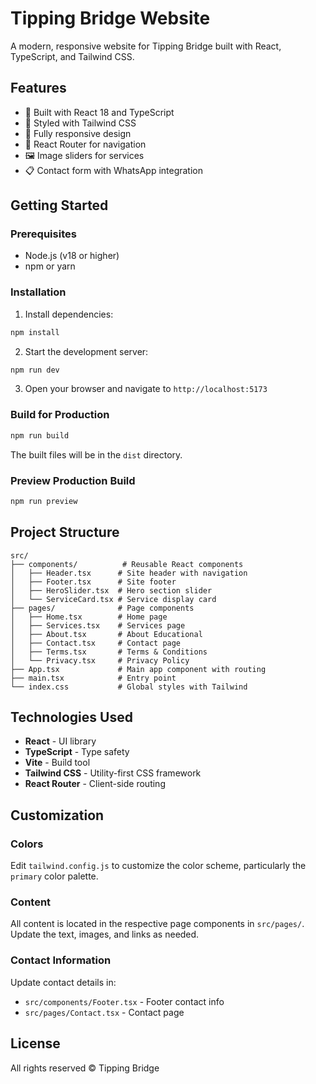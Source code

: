 # Tipping Bridge Website

A modern, responsive website for Tipping Bridge built with React, TypeScript, and Tailwind CSS.

## Features

- 🚀 Built with React 18 and TypeScript
- 🎨 Styled with Tailwind CSS
- 📱 Fully responsive design
- 🎯 React Router for navigation
- 🖼️ Image sliders for services
- 📋 Contact form with WhatsApp integration

## Getting Started

### Prerequisites

- Node.js (v18 or higher)
- npm or yarn

### Installation

1. Install dependencies:
```bash
npm install
```

2. Start the development server:
```bash
npm run dev
```

3. Open your browser and navigate to `http://localhost:5173`

### Build for Production

```bash
npm run build
```

The built files will be in the `dist` directory.

### Preview Production Build

```bash
npm run preview
```

## Project Structure

```
src/
├── components/          # Reusable React components
│   ├── Header.tsx      # Site header with navigation
│   ├── Footer.tsx      # Site footer
│   ├── HeroSlider.tsx  # Hero section slider
│   └── ServiceCard.tsx # Service display card
├── pages/              # Page components
│   ├── Home.tsx        # Home page
│   ├── Services.tsx    # Services page
│   ├── About.tsx       # About Educational
│   ├── Contact.tsx     # Contact page
│   ├── Terms.tsx       # Terms & Conditions
│   └── Privacy.tsx     # Privacy Policy
├── App.tsx             # Main app component with routing
├── main.tsx            # Entry point
└── index.css           # Global styles with Tailwind
```

## Technologies Used

- **React** - UI library
- **TypeScript** - Type safety
- **Vite** - Build tool
- **Tailwind CSS** - Utility-first CSS framework
- **React Router** - Client-side routing

## Customization

### Colors

Edit `tailwind.config.js` to customize the color scheme, particularly the `primary` color palette.

### Content

All content is located in the respective page components in `src/pages/`. Update the text, images, and links as needed.

### Contact Information

Update contact details in:
- `src/components/Footer.tsx` - Footer contact info
- `src/pages/Contact.tsx` - Contact page

## License

All rights reserved © Tipping Bridge

